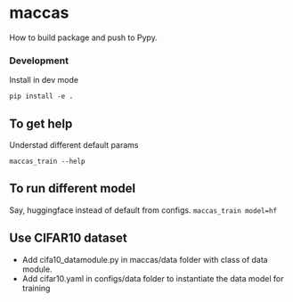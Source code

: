 # maccas

How to build package and push to Pypy.

### Development
Install in dev mode
```
pip install -e .
```

## To get help 
Understad different default params
```
maccas_train --help
```
## To run different model
Say, huggingface instead of default from configs.
```maccas_train model=hf```


## Use CIFAR10 dataset

- Add cifa10_datamodule.py in maccas/data folder with class of data module.
- Add cifar10.yaml in configs/data folder to instantiate the data model for training